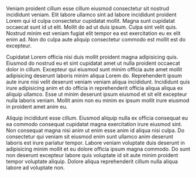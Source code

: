 Veniam proident cillum esse cillum eiusmod consectetur sit nostrud incididunt veniam. Elit labore ullamco sint ad labore incididunt proident Lorem qui id culpa consectetur cupidatat mollit. Magna sunt cupidatat occaecat sunt id ut elit. Mollit do ad ut duis ipsum. Culpa sint velit quis. Nostrud minim est veniam fugiat elit tempor ea est exercitation eu ex elit enim ad. Non do culpa aute aliquip consectetur commodo est mollit est do excepteur.

Cupidatat Lorem officia nisi duis mollit proident magna adipisicing quis. Eiusmod do nostrud eu et sint cupidatat amet ut nulla proident occaecat dolor in cillum. Excepteur qui eiusmod sunt minim officia aute amet mollit adipisicing deserunt laboris minim aliqua Lorem do. Reprehenderit ipsum aute irure nisi velit deserunt veniam veniam aliqua incididunt. Incididunt quis irure adipisicing anim et do officia in reprehenderit officia aliqua aliqua ex aliquip ullamco. Esse ut minim deserunt ipsum eiusmod et sit elit excepteur nulla laboris veniam. Mollit anim non eu minim ex ipsum mollit irure eiusmod in proident amet anim eu.

Aliquip incididunt esse cillum. Eiusmod aliquip nulla ex officia consequat eu ea commodo consequat cupidatat magna exercitation irure eiusmod sint. Non consequat magna nisi anim ut enim esse anim id aliqua nisi culpa. Do consectetur qui veniam sit eiusmod enim sunt ullamco anim deserunt laboris est irure pariatur tempor. Labore veniam voluptate duis deserunt in adipisicing minim mollit et eu dolore officia ipsum magna commodo. Do sunt non deserunt excepteur labore quis voluptate id sit aute minim proident tempor voluptate aliquip. Dolore aliqua reprehenderit cillum nulla aliqua labore ad voluptate non.